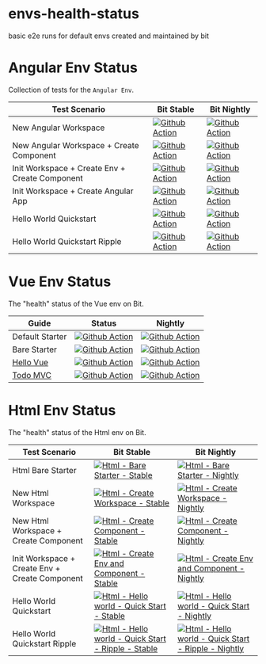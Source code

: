 # envs-health-status
basic e2e runs for default envs created and maintained by bit

# Angular Env Status
Collection of tests for the `Angular Env`.

| Test Scenario                                  | Bit Stable                                                                                                                                                                                                                                                | Bit Nightly                                                                                                                                                                                                                                                 |
|------------------------------------------------|-----------------------------------------------------------------------------------------------------------------------------------------------------------------------------------------------------------------------------------------------------------|-------------------------------------------------------------------------------------------------------------------------------------------------------------------------------------------------------------------------------------------------------------| 
| New Angular Workspace                          | [![Github Action](https://github.com/teambit/envs-health-status/actions/workflows/angular-create-workspace-stable.yml/badge.svg)](https://github.com/teambit/envs-health-status/actions/workflows/angular-create-workspace-stable.yml)                    | [![Github Action](https://github.com/teambit/envs-health-status/actions/workflows/angular-create-workspace-nightly.yml/badge.svg)](https://github.com/teambit/envs-health-status/actions/workflows/angular-create-workspace-nightly.yml)                    |
| New Angular Workspace + Create Component       | [![Github Action](https://github.com/teambit/envs-health-status/actions/workflows/angular-create-component-stable.yml/badge.svg)](https://github.com/teambit/envs-health-status/actions/workflows/angular-create-component-stable.yml)                    | [![Github Action](https://github.com/teambit/envs-health-status/actions/workflows/angular-create-component-nightly.yml/badge.svg)](https://github.com/teambit/envs-health-status/actions/workflows/angular-create-component-nightly.yml)                    |
| Init Workspace + Create Env + Create Component | [![Github Action](https://github.com/teambit/envs-health-status/actions/workflows/angular-create-env-component-stable.yml/badge.svg)](https://github.com/teambit/envs-health-status/actions/workflows/angular-create-env-component-stable.yml)            | [![Github Action](https://github.com/teambit/envs-health-status/actions/workflows/angular-create-env-component-nightly.yml/badge.svg)](https://github.com/teambit/envs-health-status/actions/workflows/angular-create-env-component-nightly.yml)            |
| Init Workspace + Create Angular App            | [![Github Action](https://github.com/teambit/envs-health-status/actions/workflows/angular-create-app-stable.yml/badge.svg)](https://github.com/teambit/envs-health-status/actions/workflows/angular-create-app-stable.yml)                                | [![Github Action](https://github.com/teambit/envs-health-status/actions/workflows/angular-create-app-nightly.yml/badge.svg)](https://github.com/teambit/envs-health-status/actions/workflows/angular-create-app-nightly.yml)                                |
| Hello World Quickstart                         | [![Github Action](https://github.com/teambit/envs-health-status/actions/workflows/angular-hello-world-quickstart-stable.yml/badge.svg)](https://github.com/teambit/envs-health-status/actions/workflows/angular-hello-world-quickstart-stable.yml)        | [![Github Action](https://github.com/teambit/envs-health-status/actions/workflows/angular-hello-world-quickstart-nightly.yml/badge.svg)](https://github.com/teambit/envs-health-status/actions/workflows/angular-hello-world-quickstart-nightly.yml)        |
| Hello World Quickstart Ripple                  | [![Github Action](https://github.com/teambit/envs-health-status/actions/workflows/angular-hello-world-quickstart-ripple-stable.yml/badge.svg)](https://github.com/teambit/envs-health-status/actions/workflows/angular-hello-world-quickstart-ripple-stable.yml) | [![Github Action](https://github.com/teambit/envs-health-status/actions/workflows/angular-hello-world-quickstart-ripple-nightly.yml/badge.svg)](https://github.com/teambit/envs-health-status/actions/workflows/angular-hello-world-quickstart-ripple-nightly.yml) |

# Vue Env Status

The "health" status of the Vue env on Bit.

| Guide         | Status | Nightly |
|--------------|--------|-------|
| Default Starter | [![Github Action](https://github.com/teambit/envs-health-status/actions/workflows/vue-default-starter.yml/badge.svg)](https://github.com/teambit/envs-health-status/actions/workflows/vue-default-starter.yml) | [![Github Action](https://github.com/teambit/envs-health-status/actions/workflows/vue-default-starter-nightly.yml/badge.svg)](https://github.com/teambit/envs-health-status/actions/workflows/vue-default-starter-nightly.yml) |
| Bare Starter | [![Github Action](https://github.com/teambit/envs-health-status/actions/workflows/vue-bare-starter.yml/badge.svg)](https://github.com/teambit/envs-health-status/actions/workflows/vue-bare-starter.yml) | [![Github Action](https://github.com/teambit/envs-health-status/actions/workflows/vue-bare-starter-nightly.yml/badge.svg)](https://github.com/teambit/envs-health-status/actions/workflows/vue-bare-starter-nightly.yml) |
| [Hello Vue](https://bit.dev/docs/quick-start/hello-world-vue) | [![Github Action](https://github.com/teambit/envs-health-status/actions/workflows/vue-hello-world-quickstart.yml/badge.svg)](https://github.com/teambit/envs-health-status/actions/workflows/vue-hello-world-quickstart.yml) | [![Github Action](https://github.com/teambit/envs-health-status/actions/workflows/vue-hello-world-quickstart-nightly.yml/badge.svg)](https://github.com/teambit/envs-health-status/actions/workflows/vue-hello-world-quickstart-nightly.yml) |
| [Todo MVC](https://bit.dev/docs/quick-start/todomvc) | [![Github Action](https://github.com/teambit/envs-health-status/actions/workflows/vue-todo-mvc-quickstart.yml/badge.svg)](https://github.com/teambit/envs-health-status/actions/workflows/vue-todo-mvc-quickstart.yml) | [![Github Action](https://github.com/teambit/envs-health-status/actions/workflows/vue-todo-mvc-quickstart-nightly.yml/badge.svg)](https://github.com/teambit/envs-health-status/actions/workflows/vue-todo-mvc-quickstart-nightly.yml) |


# Html Env Status

The "health" status of the Html env on Bit.

| Test Scenario                                  | Bit Stable                                                                                                                                                                                                                                                | Bit Nightly                                                                                                                                                                                                                                                 |
|------------------------------------------------|-----------------------------------------------------------------------------------------------------------------------------------------------------------------------------------------------------------------------------------------------------------|-------------------------------------------------------------------------------------------------------------------------------------------------------------------------------------------------------------------------------------------------------------| 
| Html Bare Starter                          | [![Html - Bare Starter - Stable](https://github.com/teambit/envs-health-status/actions/workflows/html-bare-starter-stable.yml/badge.svg)](https://github.com/teambit/envs-health-status/actions/workflows/html-bare-starter-stable.yml)                    |[![Html - Bare Starter - Nightly](https://github.com/teambit/envs-health-status/actions/workflows/html-bare-starter-nightly.yml/badge.svg)](https://github.com/teambit/envs-health-status/actions/workflows/html-bare-starter-nightly.yml)                    |
| New Html Workspace                          | [![Html - Create Workspace - Stable](https://github.com/teambit/envs-health-status/actions/workflows/html-create-workspace-stable.yml/badge.svg)](https://github.com/teambit/envs-health-status/actions/workflows/html-create-workspace-stable.yml)                    | [![Html - Create Workspace - Nightly](https://github.com/teambit/envs-health-status/actions/workflows/html-create-workspace-nightly.yml/badge.svg)](https://github.com/teambit/envs-health-status/actions/workflows/html-create-workspace-nightly.yml)                    |
| New Html Workspace + Create Component       | [![Html - Create Component - Stable](https://github.com/teambit/envs-health-status/actions/workflows/html-create-component-stable.yml/badge.svg)](https://github.com/teambit/envs-health-status/actions/workflows/html-create-component-stable.yml)                    | [![Html - Create Component - Nightly](https://github.com/teambit/envs-health-status/actions/workflows/html-create-component-nightly.yml/badge.svg)](https://github.com/teambit/envs-health-status/actions/workflows/html-create-component-nightly.yml)                    |
| Init Workspace + Create Env + Create Component | [![Html - Create Env and Component - Stable](https://github.com/teambit/envs-health-status/actions/workflows/html-create-env-component-stable.yml/badge.svg)](https://github.com/teambit/envs-health-status/actions/workflows/html-create-env-component-stable.yml)            | [![Html - Create Env and Component - Nightly](https://github.com/teambit/envs-health-status/actions/workflows/html-create-env-component-nightly.yml/badge.svg)](https://github.com/teambit/envs-health-status/actions/workflows/html-create-env-component-nightly.yml)            |
| Hello World Quickstart                         | [![Html - Hello world - Quick Start - Stable](https://github.com/teambit/envs-health-status/actions/workflows/html-hello-world-quickstart-stable.yml/badge.svg)](https://github.com/teambit/envs-health-status/actions/workflows/html-hello-world-quickstart-stable.yml)        | [![Html - Hello world - Quick Start - Nightly](https://github.com/teambit/envs-health-status/actions/workflows/html-hello-world-quickstart-nightly.yml/badge.svg)](https://github.com/teambit/envs-health-status/actions/workflows/html-hello-world-quickstart-nightly.yml)        |
| Hello World Quickstart Ripple                  | [![Html - Hello world - Quick Start - Ripple - Stable](https://github.com/teambit/envs-health-status/actions/workflows/html-hello-world-quickstart-ripple-stable.yml/badge.svg)](https://github.com/teambit/envs-health-status/actions/workflows/html-hello-world-quickstart-ripple-stable.yml) | [![Html - Hello world - Quick Start - Ripple - Nightly](https://github.com/teambit/envs-health-status/actions/workflows/html-hello-world-quickstart-ripple-nightly.yml/badge.svg)](https://github.com/teambit/envs-health-status/actions/workflows/html-hello-world-quickstart-ripple-nightly.yml) |